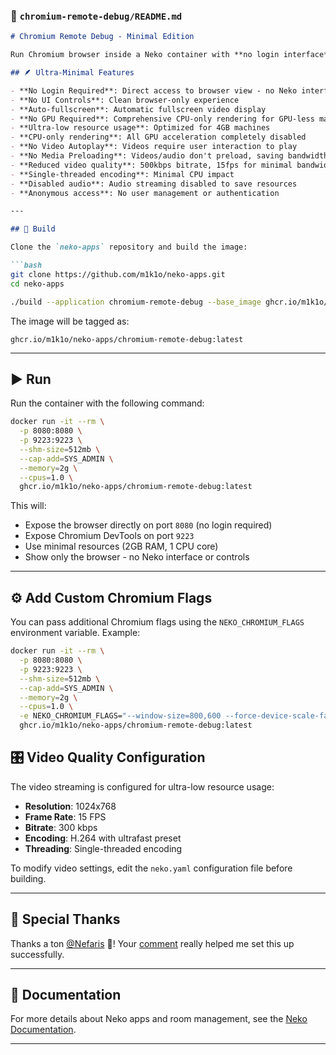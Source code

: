 ### 📄 **`chromium-remote-debug/README.md`**

````markdown
# Chromium Remote Debug - Minimal Edition

Run Chromium browser inside a Neko container with **no login interface** - direct browser access with remote debugging enabled. Optimized for minimal resource usage on low-resource machines.

## 🪶 Ultra-Minimal Features

- **No Login Required**: Direct access to browser view - no Neko interface
- **No UI Controls**: Clean browser-only experience
- **Auto-fullscreen**: Automatic fullscreen video display
- **No GPU Required**: Comprehensive CPU-only rendering for GPU-less machines
- **Ultra-low resource usage**: Optimized for 4GB machines
- **CPU-only rendering**: All GPU acceleration completely disabled
- **No Video Autoplay**: Videos require user interaction to play
- **No Media Preloading**: Videos/audio don't preload, saving bandwidth
- **Reduced video quality**: 500kbps bitrate, 15fps for minimal bandwidth
- **Single-threaded encoding**: Minimal CPU impact
- **Disabled audio**: Audio streaming disabled to save resources
- **Anonymous access**: No user management or authentication

---

## 🚀 Build

Clone the `neko-apps` repository and build the image:  

```bash
git clone https://github.com/m1k1o/neko-apps.git
cd neko-apps

./build --application chromium-remote-debug --base_image ghcr.io/m1k1o/neko/base:latest
````

The image will be tagged as:

```
ghcr.io/m1k1o/neko-apps/chromium-remote-debug:latest
```

---

## ▶️ Run

Run the container with the following command:

```bash
docker run -it --rm \
  -p 8080:8080 \
  -p 9223:9223 \
  --shm-size=512mb \
  --cap-add=SYS_ADMIN \
  --memory=2g \
  --cpus=1.0 \
  ghcr.io/m1k1o/neko-apps/chromium-remote-debug:latest
```

This will:

* Expose the browser directly on port `8080` (no login required)
* Expose Chromium DevTools on port `9223`
* Use minimal resources (2GB RAM, 1 CPU core)
* Show only the browser - no Neko interface or controls

---

## ⚙️ Add Custom Chromium Flags

You can pass additional Chromium flags using the `NEKO_CHROMIUM_FLAGS` environment variable. Example:

```bash
docker run -it --rm \
  -p 8080:8080 \
  -p 9223:9223 \
  --shm-size=512mb \
  --cap-add=SYS_ADMIN \
  --memory=2g \
  --cpus=1.0 \
  -e NEKO_CHROMIUM_FLAGS="--window-size=800,600 --force-device-scale-factor=0.8" \
  ghcr.io/m1k1o/neko-apps/chromium-remote-debug:latest
```

## 🎛️ Video Quality Configuration

The video streaming is configured for ultra-low resource usage:

- **Resolution**: 1024x768
- **Frame Rate**: 15 FPS  
- **Bitrate**: 300 kbps
- **Encoding**: H.264 with ultrafast preset
- **Threading**: Single-threaded encoding

To modify video settings, edit the `neko.yaml` configuration file before building.

---

## 🙏 Special Thanks

Thanks a ton [@Nefaris](https://github.com/Nefaris) 🙏!
Your [comment](https://github.com/m1k1o/neko/issues/391#issuecomment-3016080496) really helped me set this up successfully.

---

## 📖 Documentation

For more details about Neko apps and room management, see the [Neko Documentation](https://github.com/m1k1o/neko).

---